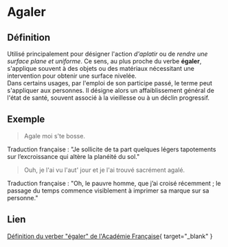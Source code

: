 # Agaler

## Définition

Utilisé principalement pour désigner l'action _d'aplatir_ ou de _rendre une surface plane et uniforme_. Ce sens, au plus proche du verbe **égaler**, s'applique souvent à des objets ou des matériaux nécessitant une intervention pour obtenir une surface nivelée.  
Dans certains usages, par l'emploi de son participe passé, le terme peut s'appliquer aux personnes. Il désigne alors un affaiblissement général de l'état de santé, souvent associé à la vieillesse ou à un déclin progressif.

## Exemple

> Agale moi s'te bosse.

Traduction française : "Je sollicite de ta part quelques légers tapotements sur l’excroissance qui altère la planéité du sol."

> Ouh, je l'ai vu l'aut' jour et je l'ai trouvé sacrément agalé.

Traduction française : "Oh, le pauvre homme, que j’ai croisé récemment ; le passage du temps commence visiblement à imprimer sa marque sur sa personne."

## Lien

[Définition du verber "égaler" de l'Académie Française](https://www.dictionnaire-academie.fr/article/A9E0532){ target="_blank" }

